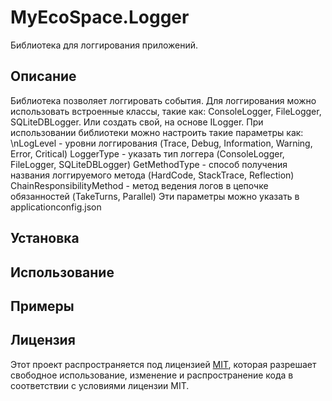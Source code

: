 # MyEcoSpace.Logger
Библиотека для логгирования приложений.

## Описание
Библиотека позволяет логгировать события. Для логгирования можно использовать встроенные классы, такие как: ConsoleLogger, FileLogger, SQLiteDBLogger. Или создать свой, на основе ILogger.
При использовании библиотеки можно настроить такие параметры как:
\nLogLevel - уровни логгирования (Trace, Debug, Information, Warning, Error, Critical)
LoggerType - указать тип логгера (ConsoleLogger, FileLogger, SQLiteDBLogger)
GetMethodType - способ получения названия логгируемого метода (HardCode, StackTrace, Reflection)
ChainResponsibilityMethod - метод ведения логов в цепочке обязанностей (TakeTurns, Parallel)
Эти параметры можно указать в applicationconfig.json

## Установка

## Использование

## Примеры

## Лицензия
Этот проект распространяется под лицензией [MIT](https://opensource.org/licenses/MIT), которая разрешает свободное использование, изменение и распространение кода в соответствии с условиями лицензии MIT.
